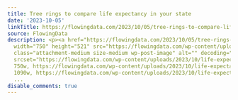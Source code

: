 ```yaml
---
title: Tree rings to compare life expectancy in your state
date: '2023-10-05'
linkTitle: https://flowingdata.com/2023/10/05/tree-rings-to-compare-life-expectancy-in-your-state/
source: FlowingData
description: <p><a href="https://flowingdata.com/2023/10/05/tree-rings-to-compare-life-expectancy-in-your-state/"><img
  width="750" height="521" src="https://flowingdata.com/wp-content/uploads/2023/10/life-expectancy-comparison-750x521.png"
  class="attachment-medium size-medium wp-post-image" alt="" decoding="async" loading="lazy"
  srcset="https://flowingdata.com/wp-content/uploads/2023/10/life-expectancy-comparison-750x521.png
  750w, https://flowingdata.com/wp-content/uploads/2023/10/life-expectancy-comparison-1090x757.png
  1090w, https://flowingdata.com/wp-content/uploads/2023/10/life-expectancy-comparison-21
  ...
disable_comments: true
---
```

<p><a href="https://flowingdata.com/2023/10/05/tree-rings-to-compare-life-expectancy-in-your-state/"><img width="750" height="521" src="https://flowingdata.com/wp-content/uploads/2023/10/life-expectancy-comparison-750x521.png" class="attachment-medium size-medium wp-post-image" alt="" decoding="async" loading="lazy" srcset="https://flowingdata.com/wp-content/uploads/2023/10/life-expectancy-comparison-750x521.png 750w, https://flowingdata.com/wp-content/uploads/2023/10/life-expectancy-comparison-1090x757.png 1090w, https://flowingdata.com/wp-content/uploads/2023/10/life-expectancy-comparison-21 ...